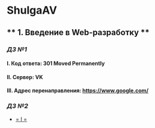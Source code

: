 # ShulgaAV

## ** 1. Введение в Web-разработку **

### *ДЗ №1*
#### I. Код ответа: 301 Moved Permanently
#### II. Сервер: VK
#### III. Адрес перенаправления: https://www.google.com/

### *ДЗ №2*
* [= I =](https://jsfiddle.net/ShulgaAV/tukj5916/3/)
